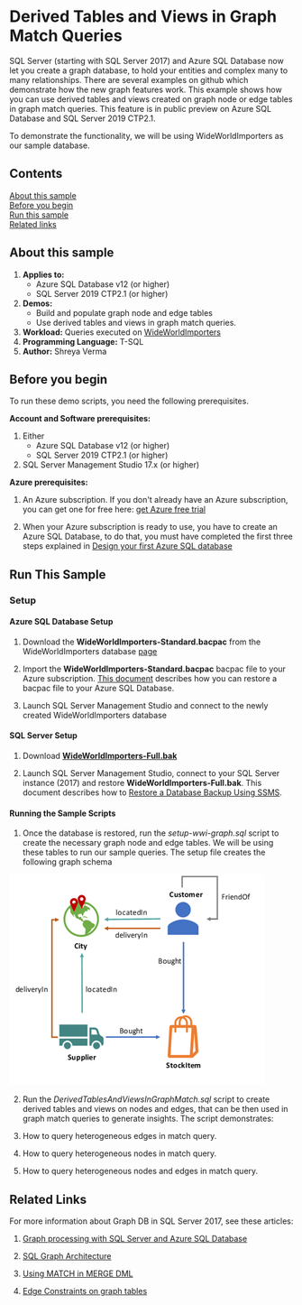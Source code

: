 # Derived Tables and Views in Graph Match Queries
SQL Server (starting with SQL Server 2017) and Azure SQL Database now let you create a graph database, to hold your entities and complex many to many relationships. There are several examples on github which demonstrate how the new graph features work. This example shows how you can use derived tables and views created on graph node or edge tables in graph match queries. This feature is in public preview on Azure SQL Database and SQL Server 2019 CTP2.1.

 
To demonstrate the functionality, we will be using WideWorldImporters as our sample database.  

## Contents
[About this sample](#about-this-sample)<br/>
[Before you begin](#before-you-begin)<br/>
[Run this sample](#run-this-sample)<br/>
[Related links](#related-links)

## About this sample
1.  **Applies to:**
    -   Azure SQL Database v12 (or higher)
    -   SQL Server 2019 CTP2.1 (or higher)
2.  **Demos:**
    -   Build and populate graph node and edge tables
    -   Use derived tables and views in graph match queries. 
3.  **Workload:**  Queries executed on  [WideWorldImporters](https://github.com/Microsoft/sql-server-samples/releases/tag/wide-world-importers-v1.0)
4.  **Programming Language:**  T-SQL
5.  **Author:**  Shreya Verma

## Before you begin
To run these demo scripts, you need the following prerequisites.

**Account and Software prerequisites:**

1.  Either
    -   Azure SQL Database v12 (or higher)
    -   SQL Server 2019 CTP2.1 (or higher)
2.  SQL Server Management Studio 17.x (or higher)

**Azure prerequisites:**

1.  An Azure subscription. If you don't already have an Azure subscription, you can get one for free here:  [get Azure free trial](https://azure.microsoft.com/en-us/free/)
    
2.  When your Azure subscription is ready to use, you have to create an Azure SQL Database, to do that, you must have completed the first three steps explained in  [Design your first Azure SQL database](https://docs.microsoft.com/en-us/azure/sql-database/sql-database-design-first-database)

## Run This Sample

### Setup
#### Azure SQL Database Setup

1.  Download the  **WideWorldImporters-Standard.bacpac**  from the WideWorldImporters database  [page](https://github.com/Microsoft/sql-server-samples/releases/tag/wide-world-importers-v1.0)
    
2.  Import the  **WideWorldImporters-Standard.bacpac**  bacpac file to your Azure subscription. [This document](https://docs.microsoft.com/en-us/azure/sql-database/sql-database-import) describes how you can restore a bacpac file to your Azure SQL Database.
    
3.  Launch SQL Server Management Studio and connect to the newly created WideWorldImporters database
    

#### SQL Server Setup

1.  Download  [**WideWorldImporters-Full.bak**](https://github.com/Microsoft/sql-server-samples/releases/tag/wide-world-importers-v1.0)
    
2.  Launch SQL Server Management Studio, connect to your SQL Server instance (2017) and restore  **WideWorldImporters-Full.bak**.  This document describes how to [Restore a Database Backup Using SSMS](https://docs.microsoft.com/en-us/sql/relational-databases/backup-restore/restore-a-database-backup-using-ssms). 


#### Running the Sample Scripts
1. Once the database is restored, run the *setup-wwi-graph.sql* script to create the necessary graph node and edge tables. We will be using these tables to run our sample queries. The setup file creates the following graph schema

![DerivedTablesAndViewsInGraphMatch Schema](graph-layout.png)


2. Run the *DerivedTablesAndViewsInGraphMatch.sql* script to create derived tables and views on nodes and edges, that can be then used in graph match queries to generate insights. The script demonstrates:

 1. How to query heterogeneous edges in match query.
 2. How to query heterogeneous nodes in match query.
 3. How to query heterogeneous nodes and edges in match query. 
 
## Related Links

For more information about Graph DB in SQL Server 2017, see these articles:

1.  [Graph processing with SQL Server and Azure SQL Database](https://docs.microsoft.com/en-us/sql/relational-databases/graphs/sql-graph-overview)
    
2.  [SQL Graph Architecture](https://docs.microsoft.com/en-us/sql/relational-databases/graphs/sql-graph-architecture)
    
3.  [Using MATCH in MERGE DML](https://blogs.msdn.microsoft.com/sqlserverstorageengine/2018/07/16/match-support-in-merge-dml-for-graph-tables/)
4.  [Edge Constraints on graph tables](https://blogs.msdn.microsoft.com/sqlserverstorageengine/2018/09/28/public-preview-of-graph-edge-constraints-on-sql-server-2019/)

